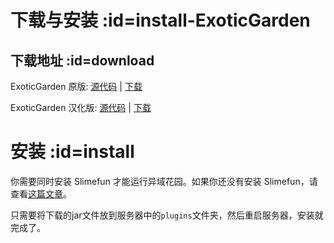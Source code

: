 # 下载与安装 :id=install-ExoticGarden

## 下载地址 :id=download

ExoticGarden 原版: [源代码](https://github.com/TheBusyBiscuit/ExoticGarden) | [下载](https://thebusybiscuit.github.io/builds/TheBusyBiscuit/ExoticGarden/master/)

ExoticGarden 汉化版: [源代码](https://github.com/GuizhanCraft/ExoticGarden-CN) | [下载](https://builds.guizhanss.net/ybw0014/ExoticGarden-CN/master)

# 安装 :id=install

你需要同时安装 Slimefun 才能运行异域花园。如果你还没有安装 Slimefun，请查看[这篇文章](https://slimefun.guizhanss.wiki/#/Installing-Slimefun)。

只需要将下载的jar文件放到服务器中的`plugins`文件夹，然后重启服务器，安装就完成了。
